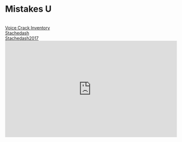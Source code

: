 <!doctype html>
<html>

<body>

<h1>Mistakes U</h1>
<br>
<a href="https://docs.google.com/spreadsheets/d/1eJHc7WZ1w7PGDK_NC55cHmGIUovPnzvhrnY-Rjwy4nk/edit?usp=sharing" target="_blank" class="Mobile-overlay-nav-item"> Voice Crack Inventory </a>
<br>
<a href="https://reedjohnston.github.io/wheelie.html">Stachedash</a>
<br>
<a href="https://reedjohnston.github.io/stachedash2017.html">Stachedash2017</a>
<iframe width="560" height="315" src="https://www.youtube.com/embed/w0xL-0lwNUs" frameborder="0" allowfullscreen></iframe>
<br>
</body>
</html>

